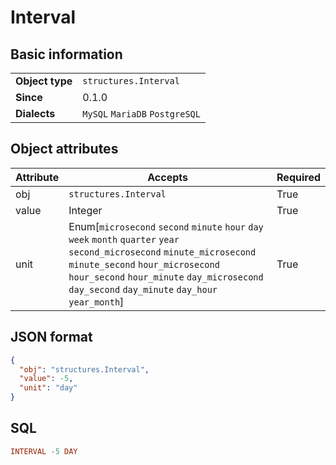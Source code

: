 # Interval

## Basic information

|                 |                                |
|-----------------|--------------------------------|
| **Object type** | `structures.Interval`          |
| **Since**       | 0.1.0                          |
| **Dialects**    | `MySQL` `MariaDB` `PostgreSQL` |

## Object attributes

| Attribute       | Accepts                                                                                | Required |
|-----------------|----------------------------------------------------------------------------------------|----------|
| obj             | `structures.Interval`                                                                  | True     |
| value           | Integer                                                                                | True     |
| unit            | Enum[`microsecond` `second` `minute` `hour` `day` `week` `month` `quarter` `year` `second_microsecond` `minute_microsecond` `minute_second` `hour_microsecond` `hour_second` `hour_minute` `day_microsecond` `day_second` `day_minute` `day_hour` `year_month`] | True     |

## JSON format

```json
{
  "obj": "structures.Interval",
  "value": -5,
  "unit": "day"
}
```

## SQL

```sql
INTERVAL -5 DAY
```

